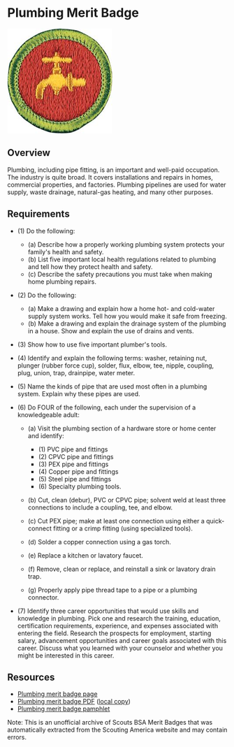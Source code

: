 

# Plumbing Merit Badge

![Plumbing Merit Badge](images/plumbing-merit-badge.jpg)

## Overview



Plumbing, including pipe fitting, is an important and well-paid occupation. The industry is quite broad. It covers installations and repairs in homes, commercial properties, and factories. Plumbing pipelines are used for water supply, waste drainage, natural-gas heating, and many other purposes.

## Requirements

* (1) Do the following:
    * (a) Describe how a properly working plumbing system protects your family's health and safety.
    * (b) List five important local health regulations related to plumbing and tell how they protect health and safety.
    * (c) Describe the safety precautions you must take when making home plumbing repairs.


* (2) Do the following:
    * (a) Make a drawing and explain how a home hot- and cold-water supply system works. Tell how you would make it safe from freezing.
    * (b) Make a drawing and explain the drainage system of the plumbing in a house. Show and explain the use of drains and vents.


* (3) Show how to use five important plumber's tools.
* (4) Identify and explain the following terms: washer, retaining nut, plunger (rubber force cup), solder, flux, elbow, tee, nipple, coupling, plug, union, trap, drainpipe, water meter.
* (5) Name the kinds of pipe that are used most often in a plumbing system. Explain why these pipes are used.
* (6) Do FOUR of the following, each under the supervision of a knowledgeable adult:
    * (a) Visit the plumbing section of a hardware store or home center and identify:
        * (1) PVC pipe and fittings
        * (2) CPVC pipe and fittings
        * (3) PEX pipe and fittings
        * (4) Copper pipe and fittings
        * (5) Steel pipe and fittings
        * (6) Specialty plumbing tools.


    * (b) Cut, clean (debur), PVC or CPVC pipe; solvent weld at least three connections to include a coupling, tee, and elbow.
    * (c) Cut PEX pipe; make at least one connection using either a quick-connect fitting or a crimp fitting (using specialized tools).
    * (d) Solder a copper connection using a gas torch.
    * (e) Replace a kitchen or lavatory faucet.
    * (f) Remove, clean or replace, and reinstall a sink or lavatory drain trap.
    * (g) Properly apply pipe thread tape to a pipe or a plumbing connector.


* (7) Identify three career opportunities that would use skills and knowledge in plumbing. Pick one and research the training, education, certification requirements, experience, and expenses associated with entering the field. Research the prospects for employment, starting salary, advancement opportunities and career goals associated with this career. Discuss what you learned with your counselor and whether you might be interested in this career.


## Resources

- [Plumbing merit badge page](https://www.scouting.org/merit-badges/plumbing/)
- [Plumbing merit badge PDF](https://filestore.scouting.org/filestore/Merit_Badge_ReqandRes/Plumbing.pdf) ([local copy](files/plumbing-merit-badge.pdf))
- [Plumbing merit badge pamphlet](None)

Note: This is an unofficial archive of Scouts BSA Merit Badges that was automatically extracted from the Scouting America website and may contain errors.
